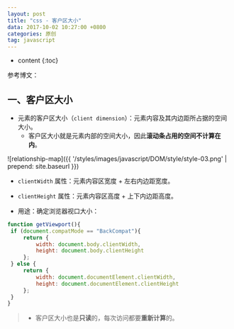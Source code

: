 ```yaml
---
layout: post
title: "css - 客户区大小"
data: 2017-10-02 10:27:00 +0800
categories: 原创
tag: javascript
---
```

* content
{:toc}

参考博文：


<!-- more -->

## 一、客户区大小

* 元素的客户区大小（`client dimension`）：元素内容及其内边距所占据的空间大小。
    * 客户区大小就是元素内部的空间大小，因此**滚动条占用的空间不计算在内**。

![relationship-map]({{ '/styles/images/javascript/DOM/style/style-03.png' | prepend: site.baseurl }})

* `clientWidth` 属性：元素内容区宽度 + 左右内边距宽度。
* `clientHeight` 属性：元素内容区高度 + 上下内边距高度。

* 用途：确定浏览器视口大小：

```js
function getViewport(){
 if (document.compatMode == "BackCompat"){
     return {
         width: document.body.clientWidth,
         height: document.body.clientHeight
     };
 } else {
     return {
         width: document.documentElement.clientWidth,
         height: document.documentElement.clientHeight
     };
 }
} 
```

> * 客户区大小也是**只读**的，每次访问都要**重新计算**的。



